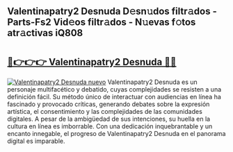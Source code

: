 ## Valentinapatry2 Desnuda D𝚎sn𝚞dos filtr𝚊dos - Parts-Fs2 Vid𝚎os filtr𝚊dos - N𝚞evas f𝚘tos atr𝚊ctivas iQ808

# <h2><a href="http://mb0jyf5.tromn.icu/?c=Valentinapatry2+Desnuda">🔗👉👉👉 Valentinapatry2 Desnuda 🔗🔗</a></h2>

[![Valentinapatry2 Desnuda nuevo](https://i.imgur.com/pEAQMta.gif)](http://mb0jyf5.tromn.icu/?c=Valentinapatry2+Desnuda)
Valentinapatry2 Desnuda es un personaje multifacético y debatido, cuyas complejidades se resisten a una definición fácil.  Su método único de interactuar con audiencias en línea ha fascinado y provocado críticas, generando debates sobre la expresión artística, el consentimiento y las complejidades de las comunidades digitales. A pesar de la ambigüedad de sus intenciones, su huella en la cultura en línea es imborrable. Con una dedicación inquebrantable y un encanto innegable, el progreso de Valentinapatry2 Desnuda en el panorama digital es imparable.
